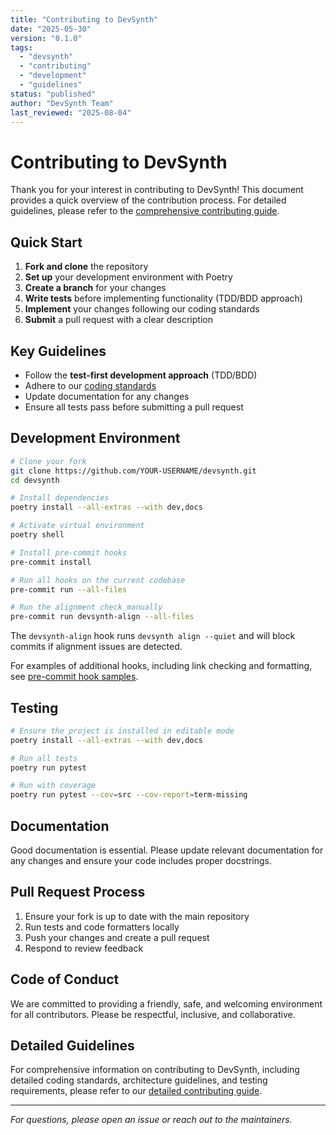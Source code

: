 ```yaml
---
title: "Contributing to DevSynth"
date: "2025-05-30"
version: "0.1.0"
tags:
  - "devsynth"
  - "contributing"
  - "development"
  - "guidelines"
status: "published"
author: "DevSynth Team"
last_reviewed: "2025-08-04"
---
```


# Contributing to DevSynth

Thank you for your interest in contributing to DevSynth! This document provides a quick overview of the contribution process. For detailed guidelines, please refer to the [comprehensive contributing guide](docs/developer_guides/contributing.md).

## Quick Start

1. **Fork and clone** the repository
2. **Set up** your development environment with Poetry
3. **Create a branch** for your changes
4. **Write tests** before implementing functionality (TDD/BDD approach)
5. **Implement** your changes following our coding standards
6. **Submit** a pull request with a clear description

## Key Guidelines

- Follow the **test-first development approach** (TDD/BDD)
- Adhere to our [coding standards](docs/developer_guides/code_style.md)
- Update documentation for any changes
- Ensure all tests pass before submitting a pull request

## Development Environment

```bash
# Clone your fork
git clone https://github.com/YOUR-USERNAME/devsynth.git
cd devsynth

# Install dependencies
poetry install --all-extras --with dev,docs

# Activate virtual environment
poetry shell

# Install pre-commit hooks
pre-commit install

# Run all hooks on the current codebase
pre-commit run --all-files

# Run the alignment check manually
pre-commit run devsynth-align --all-files
```

The `devsynth-align` hook runs `devsynth align --quiet` and will block commits
if alignment issues are detected.

For examples of additional hooks, including link checking and formatting, see [pre-commit hook samples](docs/developer_guides/pre_commit_samples.md).

## Testing

```bash
# Ensure the project is installed in editable mode
poetry install --all-extras --with dev,docs

# Run all tests
poetry run pytest

# Run with coverage
poetry run pytest --cov=src --cov-report=term-missing
```

## Documentation

Good documentation is essential. Please update relevant documentation for any changes and ensure your code includes proper docstrings.

## Pull Request Process

1. Ensure your fork is up to date with the main repository
2. Run tests and code formatters locally
3. Push your changes and create a pull request
4. Respond to review feedback

## Code of Conduct

We are committed to providing a friendly, safe, and welcoming environment for all contributors. Please be respectful, inclusive, and collaborative.

## Detailed Guidelines

For comprehensive information on contributing to DevSynth, including detailed coding standards, architecture guidelines, and testing requirements, please refer to our [detailed contributing guide](docs/developer_guides/contributing.md).

---

_For questions, please open an issue or reach out to the maintainers._
